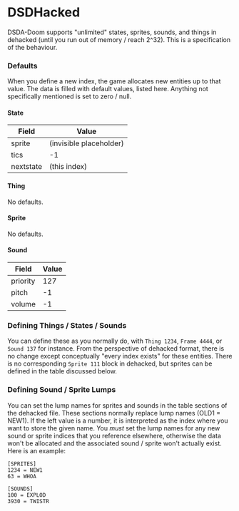 # DSDHacked

DSDA-Doom supports "unlimited" states, sprites, sounds, and things in dehacked (until you run out of memory / reach 2^32). This is a specification of the behaviour.

### Defaults

When you define a new index, the game allocates new entities up to that value. The data is filled with default values, listed here. Anything not specifically mentioned is set to zero / null.

#### State

| Field     | Value                   |
|-----------|-------------------------|
| sprite    | (invisible placeholder) |
| tics      | -1                      |
| nextstate | (this index)            |

#### Thing

No defaults.

#### Sprite

No defaults.

#### Sound

| Field    | Value |
|----------|-------|
| priority | 127   |
| pitch    | -1    |
| volume   | -1    |

### Defining Things / States / Sounds

You can define these as you normally do, with `Thing 1234`, `Frame 4444`, or `Sound 137` for instance. From the perspective of dehacked format, there is no change except conceptually "every index exists" for these entities. There is no corresponding `Sprite 111` block in dehacked, but sprites can be defined in the table discussed below.

### Defining Sound / Sprite Lumps

You can set the lump names for sprites and sounds in the table sections of the dehacked file. These sections normally replace lump names (OLD1 = NEW1). If the left value is a number, it is interpreted as the index where you want to store the given name. You _must_ set the lump names for any new sound or sprite indices that you reference elsewhere, otherwise the data won't be allocated and the associated sound / sprite won't actually exist. Here is an example:

```
[SPRITES]
1234 = NEW1
63 = WHOA

[SOUNDS]
100 = EXPLOD
3930 = TWISTR
```
